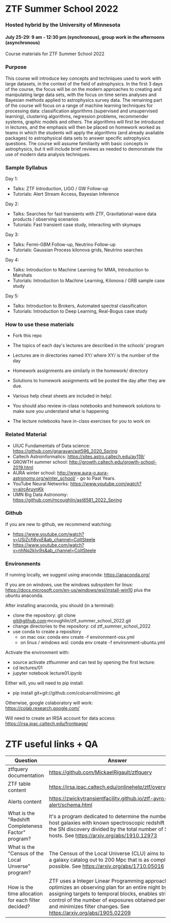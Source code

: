 # ZTF Summer School 2022
### Hosted hybrid by the University of Minnesota
#### July 25-29: 9 am - 12:30 pm (synchronous), group work in the afternoons (asynchronous)

Course materials for ZTF Summer School 2022

### Purpose

This course will introduce key concepts and techniques used to work with large datasets, in the context of the field of astrophysics. In the first 3 days of the course, the focus will be on the modern approaches to creating and manipulating large data sets, with the focus on time series analyses and Bayesian methods applied to astrophysics survey data. The remaining part of the course will focus on a range of machine learning techniques for processing data: classification algorithms (supervised and unsupervised learning), clustering algorithms, regression problems, recommender systems, graphic models and others. The algorithms will first be introduced in lectures, and the emphasis will then be placed on homework worked as teams in which the students will apply the algorithms (and already available packages) to astrophysical data sets to answer specific astrophysics questions. The course will assume familiarity with basic concepts in astrophysics, but it will include brief reviews as needed to demonstrate the use of modern data analysis techniques.

### Sample Syllabus

Day 1:
  * Talks: ZTF Introduction, LIGO  / GW Follow-up
  * Tutorials: Alert Stream Access, Bayesian Inference

Day 2:
  * Talks: Searches for fast transients with ZTF, Gravitational-wave data products / observing scenarios
  * Tutorials: Fast transient case study, interacting with skymaps

Day 3:
  * Talks: Fermi-GBM Follow-up, Neutrino Follow-up
  * Tutorials: Gaussian Process kilonova grids, Neutrino searches

Day 4:
  * Talks: Introduction to Machine Learning for MMA, Introduction to Marshals 
  * Tutorials: Introduction to Machine Learning, Kilonova / GRB sample case study

Day 5:
  * Talks: Introduction to Brokers, Automated spectral classification
  * Tutorials: Introduction to Deep Learning, Real-Bogus case study

### How to use these materials

* Fork this repo

* The topics of each day's lectures are described in the schools' program

* Lectures are in directories named XY/ where XY/ is the number of the day

* Homework assignments are similarly in the homework/ directory

* Solutions to homework assignments will be posted the day after they are due.

* Various help cheat sheets are included in help/. 

* You should also review in-class notebooks and homework solutions to make sure you understand what is happening

* The lecture notebooks have in-class exercises for you to work on

### Related Material

* UIUC Fundamentals of Data science: https://github.com/gnarayan/ast596_2020_Spring
* Caltech Astroinformatics: https://sites.astro.caltech.edu/ay119/
* GROWTH summer school: http://growth.caltech.edu/growth-school-2019.html
* AURA winter school: http://www.aura-o.aura-astronomy.org/winter_school/ - go to Past Years.
* YouTube Neural Networks: https://www.youtube.com/watch?v=aircAruvnKk
* UMN Big Data Astronomy: https://github.com/mcoughlin/ast8581_2022_Spring

### Github
If you are new to github, we recommend watching:
* https://www.youtube.com/watch?v=USjZcfj8yxE&ab_channel=ColtSteele
* https://www.youtube.com/watch?v=nhNq2kIvi9s&ab_channel=ColtSteele

### Environments
If running locally, we suggest using anaconda: https://anaconda.org/

If you are on windows, use the windows subsystem for linux:
https://docs.microsoft.com/en-us/windows/wsl/install-win10
plus the ubuntu anaconda.

After installing anaconda, you should (in a terminal):
 
* clone the repository: git clone git@github.com:mcoughlin/ztf_summer_school_2022.git
* change directories to the repository: cd ztf_summer_school_2022
* use conda to create a repository
  * on mac osx: conda env create -f environment-osx.yml
  * on linux / windows wsl: conda env create -f environment-ubuntu.yml

Activate the environment with:
* source activate ztfsummer
and can test by opening the first lecture:
* cd lectures/01
* jupyter notebook lecture01.ipynb

Either will, you will need to pip install:
* pip install git+git://github.com/colcarroll/minimc.git

Otherwise, google colaboratory will work:
https://colab.research.google.com/

Will need to create an IRSA account for data access:
https://irsa.ipac.caltech.edu/frontpage/

# ZTF useful links + QA
| Question  | Answer |
| ------------- | ------------- |
| ztfquery documentation  | https://github.com/MickaelRigault/ztfquery  |
| ZTF table content  | https://irsa.ipac.caltech.edu/onlinehelp/ztf/overview.html  |
| Alerts content  | https://zwickytransientfacility.github.io/ztf-avro-alert/schema.html |
|What is the  "Redshift Completeness Factor" program? | It's a program dedicated to determine the number of SN host galaxies with known spectroscopic redshift prior to  the SN discovery divided by the total number of SN hosts. See https://arxiv.org/abs/1910.12973 |
|What is the  "Census of the Local Unverse" program? | The Census of the Local Universe (CLU) aims to provide a galaxy catalog out to 200 Mpc that is as complete as possible. See https://arxiv.org/abs/1710.05016 |
|How is the time allocation for each filter decided? | ZTF uses a Integer Linear Programming approach, that optimizes an observing plan for an entire night by assigning targets to temporal blocks, enables strict control of the number of exposures obtained per field and minimizes filter changes. See https://arxiv.org/abs/1905.02209 |
